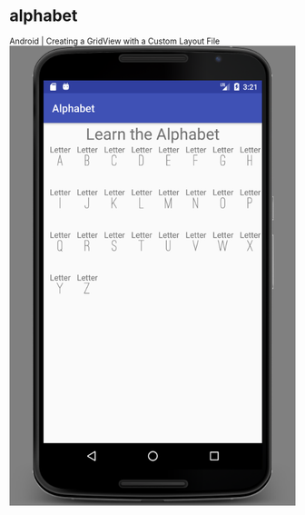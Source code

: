 # alphabet
Android | Creating a GridView with a Custom Layout File   
![Alphabet](https://github.com/SonyaMoisset/alphabet/blob/master/alphabet.png)

